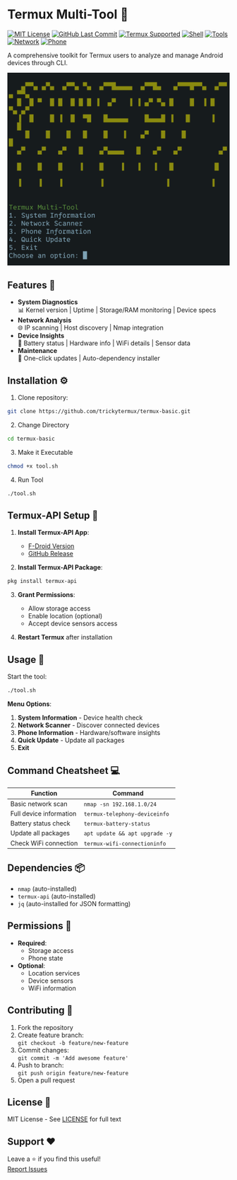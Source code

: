 # Termux Multi-Tool 🔧

[![MIT License](https://img.shields.io/badge/License-MIT-green.svg)](LICENSE.md)
[![GitHub Last Commit](https://img.shields.io/github/last-commit/trickytermux/termux-basic)](https://github.com/trickytermux/termux-basic/commits/main)
[![Termux Supported](https://img.shields.io/badge/Termux-Supported-brightgreen?logo=android)](https://termux.com)
[![Shell](https://img.shields.io/badge/Shell-Bash-lightgrey?logo=gnu-bash)](https://www.gnu.org/software/bash/)
[![Tools](https://img.shields.io/badge/Tools-nmap,termux--api,curl-blue)](https://nmap.org)
[![Network](https://img.shields.io/badge/Network-Scanner-blueviolet)](https://en.wikipedia.org/wiki/Network_scanner)
[![Phone](https://img.shields.io/badge/Phone-Info-yellowgreen)](https://developer.android.com)


A comprehensive toolkit for Termux users to analyze and manage Android devices through CLI.

<img src="assets/screenshot.png" width="600" alt="Tool Interface Preview">

## Features 🌟

- **System Diagnostics**  
  📊 Kernel version | Uptime | Storage/RAM monitoring | Device specs
- **Network Analysis**  
  🌐 IP scanning | Host discovery | Nmap integration
- **Device Insights**  
  📱 Battery status | Hardware info | WiFi details | Sensor data
- **Maintenance**  
  🔄 One-click updates | Auto-dependency installer

## Installation ⚙️

1. Clone repository:
```bash
git clone https://github.com/trickytermux/termux-basic.git
```

2. Change Directory
```bash   
cd termux-basic
```

3. Make it Executable
```bash
chmod +x tool.sh
```

4. Run Tool
```bash
./tool.sh
```


## Termux-API Setup 🔌

1. **Install Termux-API App**:
   - [F-Droid Version](https://f-droid.org/en/packages/com.termux.api/)
   - [GitHub Release](https://github.com/termux/termux-api/releases)

2. **Install Termux-API Package**:
```bash
pkg install termux-api
```

3. **Grant Permissions**:
   - Allow storage access
   - Enable location (optional)
   - Accept device sensors access

4. **Restart Termux** after installation

## Usage 🚀

Start the tool:
```bash
./tool.sh
```

**Menu Options**:
1. **System Information** - Device health check
2. **Network Scanner** - Discover connected devices
3. **Phone Information** - Hardware/software insights
4. **Quick Update** - Update all packages
5. **Exit**

## Command Cheatsheet 💻

| Function                  | Command                          |
|---------------------------|----------------------------------|
| Basic network scan        | `nmap -sn 192.168.1.0/24`       |
| Full device information   | `termux-telephony-deviceinfo`    |
| Battery status check      | `termux-battery-status`          |
| Update all packages       | `apt update && apt upgrade -y`   |
| Check WiFi connection     | `termux-wifi-connectioninfo`     |

## Dependencies 📦

- `nmap` (auto-installed)
- `termux-api` (auto-installed)
- `jq` (auto-installed for JSON formatting)

## Permissions 🔐

- **Required**:  
  - Storage access
  - Phone state
- **Optional**:  
  - Location services
  - Device sensors
  - WiFi information

## Contributing 🤝

1. Fork the repository
2. Create feature branch:  
   `git checkout -b feature/new-feature`
3. Commit changes:  
   `git commit -m 'Add awesome feature'`
4. Push to branch:  
   `git push origin feature/new-feature`
5. Open a pull request

## License 📄

MIT License - See [LICENSE](LICENSE.md) for full text

## Support ❤️

Leave a ⭐ if you find this useful!  
[Report Issues](https://github.com/trickytermux/termux-basic/issues)
